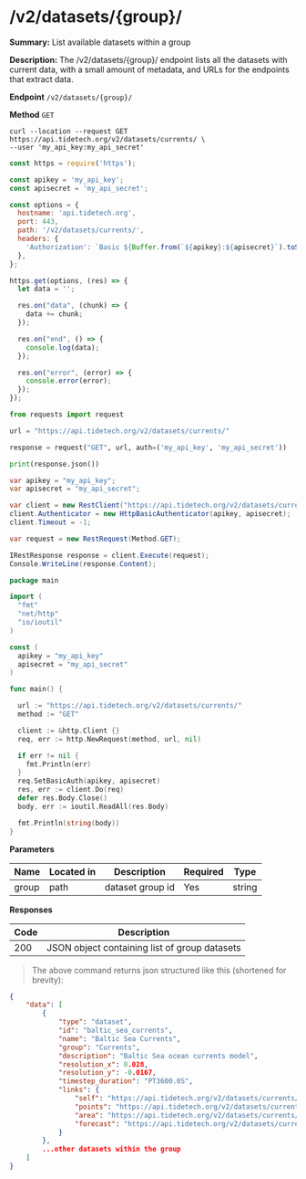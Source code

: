 # /v2/datasets/{group}/

**Summary:** List available datasets within a group

**Description:** The /v2/datasets/{group}/ endpoint lists all the datasets with
current data, with a small amount of metadata, and URLs for the
endpoints that extract data.

**Endpoint** `/v2/datasets/{group}/`

**Method** `GET`


```shell
curl --location --request GET https://api.tidetech.org/v2/datasets/currents/ \
--user 'my_api_key:my_api_secret'
```

```javascript
const https = require('https');

const apikey = 'my_api_key';
const apisecret = 'my_api_secret';

const options = {
  hostname: 'api.tidetech.org',
  port: 443,
  path: '/v2/datasets/currents/',
  headers: {
    'Authorization': `Basic ${Buffer.from(`${apikey}:${apisecret}`).toString('base64')}`,
  },
};

https.get(options, (res) => {
  let data = '';

  res.on("data", (chunk) => {
    data += chunk;
  });

  res.on("end", () => {
    console.log(data);
  });

  res.on("error", (error) => {
    console.error(error);
  });
});
```

```python
from requests import request

url = "https://api.tidetech.org/v2/datasets/currents/"

response = request("GET", url, auth=('my_api_key', 'my_api_secret'))

print(response.json())
```

```csharp
var apikey = "my_api_key";
var apisecret = "my_api_secret";

var client = new RestClient("https://api.tidetech.org/v2/datasets/currents/");
client.Authenticator = new HttpBasicAuthenticator(apikey, apisecret);
client.Timeout = -1;

var request = new RestRequest(Method.GET);

IRestResponse response = client.Execute(request);
Console.WriteLine(response.Content);
```

```go
package main

import (
  "fmt"
  "net/http"
  "io/ioutil"
)

const (
  apikey = "my_api_key"
  apisecret = "my_api_secret"
)

func main() {

  url := "https://api.tidetech.org/v2/datasets/currents/"
  method := "GET"

  client := &http.Client {}
  req, err := http.NewRequest(method, url, nil)

  if err != nil {
    fmt.Println(err)
  }
  req.SetBasicAuth(apikey, apisecret)
  res, err := client.Do(req)
  defer res.Body.Close()
  body, err := ioutil.ReadAll(res.Body)

  fmt.Println(string(body))
}
```


**Parameters**

| Name | Located in | Description | Required | Type |
| ---- | ---------- | ----------- | -------- | ---- |
| group | path | dataset group id | Yes | string |

**Responses**

| Code | Description |
| ---- | ----------- |
| 200 | JSON object containing list of group datasets |


> The above command returns json structured like this (shortened for brevity):

```json
{
    "data": [
        {
            "type": "dataset",
            "id": "baltic_sea_currents",
            "name": "Baltic Sea Currents",
            "group": "Currents",
            "description": "Baltic Sea ocean currents model",
            "resolution_x": 0.028,
            "resolution_y": -0.0167,
            "timestep_duration": "PT3600.0S",
            "links": {
                "self": "https://api.tidetech.org/v2/datasets/currents/baltic_sea_currents/",
                "points": "https://api.tidetech.org/v2/datasets/currents/baltic_sea_currents/points/",
                "area": "https://api.tidetech.org/v2/datasets/currents/baltic_sea_currents/area/",
                "forecast": "https://api.tidetech.org/v2/datasets/currents/baltic_sea_currents/forecast/"
            }
        },
        ...other datasets within the group
    ]
}
```